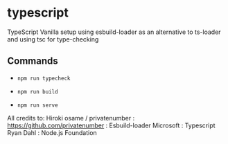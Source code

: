 # <!-- name:start -->typescript<!-- name:end -->

<!-- description:start -->TypeScript Vanilla setup using esbuild-loader as an alternative to ts-loader and using tsc for type-checking<!-- description:end -->

## Commands
<!-- commands:start -->
- `npm run typecheck`

- `npm run build`

- `npm run serve`
<!-- commands:end -->

All credits to:
   Hiroki osame / privatenumber : https://github.com/privatenumber : Esbuild-loader
   Microsoft : Typescript
   Ryan Dahl : Node.js Foundation

